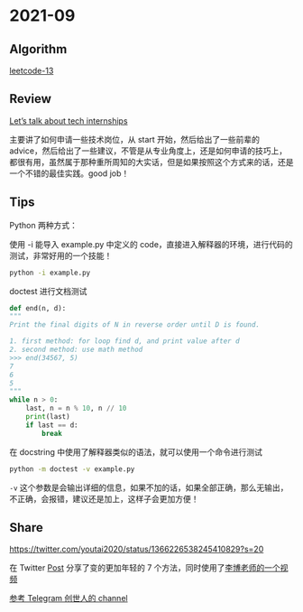 # 2021-09

## Algorithm

[leetcode-13](leetcode-13.py)

## Review

[Let’s talk about tech internships](https://github.blog/2021-02-24-lets-talk-about-tech-internships/)

主要讲了如何申请一些技术岗位，从 start 开始，然后给出了一些前辈的 advice，然后给出了一些建议，不管是从专业角度上，还是如何申请的技巧上，都很有用，虽然属于那种重所周知的大实话，但是如果按照这个方式来的话，还是一个不错的最佳实践。good job！

## Tips

Python 两种方式：

使用 -i 能导入 example.py 中定义的 code，直接进入解释器的环境，进行代码的测试，非常好用的一个技能！

```bash
python -i example.py
```

doctest 进行文档测试

```python
def end(n, d):
"""
Print the final digits of N in reverse order until D is found.

1. first method: for loop find d, and print value after d
2. second method: use math method
>>> end(34567, 5)
7
6
5
"""
while n > 0:
    last, n = n % 10, n // 10
    print(last)
    if last == d:
        break
```

在 docstring 中使用了解释器类似的语法，就可以使用一个命令进行测试

```bash
python -m doctest -v example.py
```

`-v` 这个参数是会输出详细的信息，如果不加的话，如果全部正确，那么无输出，不正确，会报错，建议还是加上，这样子会更加方便！

## Share

<https://twitter.com/youtai2020/status/1366226538245410829?s=20>

在 Twitter [Post](https://twitter.com/youtai2020/status/1366226538245410829?s=20) 分享了变的更加年轻的 7 个方法，同时使用了[李博老师的一个视频](https://twitter.com/leeeboo/status/1360013752859455490?s=20)

[参考 Telegram 创世人的 channel](https://t.me/durov/137)
